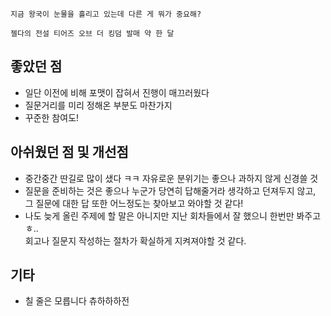 ```
지금 왕국이 눈물을 흘리고 있는데 다른 게 뭐가 중요해?

젤다의 전설 티어즈 오브 더 킹덤 발매 약 한 달 
```

## 좋았던 점

- 일단 이전에 비해 포맷이 잡혀서 진행이 매끄러웠다
- 질문거리를 미리 정해온 부분도 마찬가지
- 꾸준한 참여도!

## 아쉬웠던 점 및 개선점
- 중간중간 딴길로 많이 샜다 ㅋㅋ 자유로운 분위기는 좋으나 과하지 않게 신경쓸 것
- 질문을 준비하는 것은 좋으나 누군가 당연히 답해줄거라 생각하고 던져두지 않고,  
  그 질문에 대한 답 또한 어느정도는 찾아보고 와야할 것 같다!
- 나도 늦게 올린 주제에 할 말은 아니지만 지난 회차들에서 잘 했으니 한번만 봐주고 ㅎ..  
  회고나 질문지 작성하는 절차가 확실하게 지켜져야할 것 같다.  

## 기타
- 칠 줄은 모릅니다 츄하하하전
